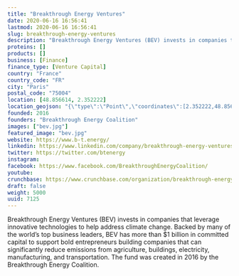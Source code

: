 ```yaml
---
title: "Breakthrough Energy Ventures"
date: 2020-06-16 16:56:41
lastmod: 2020-06-16 16:56:41
slug: breakthrough-energy-ventures
description: "Breakthrough Energy Ventures (BEV) invests in companies that leverage innovative technologies to help address climate change. Backed by many of the world’s top business leaders, BEV has more than $1 billion in committed capital to support bold entrepreneurs building companies that can significantly reduce emissions from agriculture, buildings, electricity, manufacturing, and transportation. The fund was created in 2016 by the Breakthrough Energy Coalition."
proteins: []
products: []
business: [Finance]
finance_type: [Venture Capital]
country: "France"
country_code: "FR"
city: "Paris"
postal_code: "75004"
location: [48.856614, 2.352222]
location_geojson: "{\"type\":\"Point\",\"coordinates\":[2.352222,48.856614]}"
founded: 2016
founders: "Breakthrough Energy Coalition"
images: ["bev.jpg"]
featured_image: "bev.jpg"
website: https://www.b-t.energy/
linkedin: https://www.linkedin.com/company/breakthrough-energy-ventures
twitter: https://twitter.com/btenergy
instagram: 
facebook: https://www.facebook.com/BreakthroughEnergyCoalition/
youtube: 
crunchbase: https://www.crunchbase.com/organization/breakthrough-energy-ventures
draft: false
weight: 5000
uuid: 7125
---
```

Breakthrough Energy Ventures (BEV) invests in companies that leverage innovative technologies to help address climate change. Backed by many of the world’s top business leaders, BEV has more than $1 billion in committed capital to support bold entrepreneurs building companies that can significantly reduce emissions from agriculture, buildings, electricity, manufacturing, and transportation. The fund was created in 2016 by the Breakthrough Energy Coalition.
